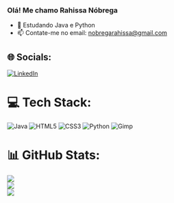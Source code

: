 ### Olá! Me chamo Rahissa Nóbrega


- 🌱 Estudando Java e Python
- 📫 Contate-me no email: nobregarahissa@gmail.com

## 🌐 Socials:
[![LinkedIn](https://img.shields.io/badge/LinkedIn-%230077B5.svg?logo=linkedin&logoColor=white)](https://linkedin.com/in/www.linkedin.com/in/rahissa-nóbrega) 

# 💻 Tech Stack:
![Java](https://img.shields.io/badge/java-%23ED8B00.svg?style=flat&logo=openjdk&logoColor=white) ![HTML5](https://img.shields.io/badge/html5-%23E34F26.svg?style=flat&logo=html5&logoColor=white) ![CSS3](https://img.shields.io/badge/css3-%231572B6.svg?style=flat&logo=css3&logoColor=white) ![Python](https://img.shields.io/badge/python-3670A0?style=flat&logo=python&logoColor=ffdd54) ![Gimp](https://img.shields.io/badge/Gimp-657D8B?style=flat&logo=gimp&logoColor=FFFFFF)
# 📊 GitHub Stats:
![](https://github-readme-stats.vercel.app/api?username=rahissanobrega&theme=blue-green&hide_border=true&include_all_commits=false&count_private=false)<br/>
![](https://github-readme-streak-stats.herokuapp.com/?user=rahissanobrega&theme=blue-green&hide_border=true)<br/>
![](https://github-readme-stats.vercel.app/api/top-langs/?username=rahissanobrega&theme=blue-green&hide_border=true&include_all_commits=false&count_private=false&layout=compact)

<!-- Proudly created with GPRM ( https://gprm.itsvg.in ) -->     
          

